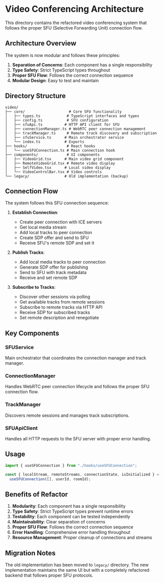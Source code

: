 # Video Conferencing Architecture

This directory contains the refactored video conferencing system that follows the proper SFU (Selective Forwarding Unit) connection flow.

## Architecture Overview

The system is now modular and follows these principles:

1. **Separation of Concerns**: Each component has a single responsibility
2. **Type Safety**: Strict TypeScript types throughout
3. **Proper SFU Flow**: Follows the correct connection sequence
4. **Modular Design**: Easy to test and maintain

## Directory Structure

```
video/
├── core/                    # Core SFU functionality
│   ├── types.ts            # TypeScript interfaces and types
│   ├── config.ts           # SFU configuration
│   ├── sfuApi.ts          # HTTP API client for SFU
│   ├── connectionManager.ts # WebRTC peer connection management
│   ├── trackManager.ts     # Remote track discovery and subscription
│   ├── sfuService.ts      # Main orchestrator service
│   └── index.ts           # Exports
├── hooks/                  # React hooks
│   └── useSFUConnection.ts # Main connection hook
├── components/             # UI components
│   ├── VideoGrid.tsx      # Main video grid component
│   ├── RemoteVideoGrid.tsx # Remote video display
│   ├── SelfVideo.tsx      # Local video display
│   └── VideoControlBar.tsx # Video controls
└── legacy/                # Old implementation (backup)
```

## Connection Flow

The system follows this SFU connection sequence:

1. **Establish Connection**:

   - Create peer connection with ICE servers
   - Get local media stream
   - Add local tracks to peer connection
   - Create SDP offer and send to SFU
   - Receive SFU's remote SDP and set it

2. **Publish Tracks**:

   - Add local media tracks to peer connection
   - Generate SDP offer for publishing
   - Send to SFU with track metadata
   - Receive and set remote SDP

3. **Subscribe to Tracks**:
   - Discover other sessions via polling
   - Get available tracks from remote sessions
   - Subscribe to remote tracks via HTTP API
   - Receive SDP for subscribed tracks
   - Set remote description and renegotiate

## Key Components

### SFUService

Main orchestrator that coordinates the connection manager and track manager.

### ConnectionManager

Handles WebRTC peer connection lifecycle and follows the proper SFU connection flow.

### TrackManager

Discovers remote sessions and manages track subscriptions.

### SFUApiClient

Handles all HTTP requests to the SFU server with proper error handling.

## Usage

```typescript
import { useSFUConnection } from "./hooks/useSFUConnection";

const { localStream, remoteStreams, connectionState, isInitialized } =
  useSFUConnection([], userId, roomId);
```

## Benefits of Refactor

1. **Modularity**: Each component has a single responsibility
2. **Type Safety**: Strict TypeScript types prevent runtime errors
3. **Testability**: Each component can be tested independently
4. **Maintainability**: Clear separation of concerns
5. **Proper SFU Flow**: Follows the correct connection sequence
6. **Error Handling**: Comprehensive error handling throughout
7. **Resource Management**: Proper cleanup of connections and streams

## Migration Notes

The old implementation has been moved to `legacy/` directory. The new implementation maintains the same UI but with a completely refactored backend that follows proper SFU protocols.
